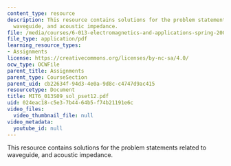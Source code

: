```yaml
---
content_type: resource
description: This resource contains solutions for the problem statements related to
  waveguide, and acoustic impedance.
file: /media/courses/6-013-electromagnetics-and-applications-spring-2009/024eac18c5e37b4464b5f74b21191e6c_MIT6_013S09_sol_pset12.pdf
file_type: application/pdf
learning_resource_types:
- Assignments
license: https://creativecommons.org/licenses/by-nc-sa/4.0/
ocw_type: OCWFile
parent_title: Assignments
parent_type: CourseSection
parent_uid: cb22634f-94d3-4e0a-9d8c-c4747d9ac415
resourcetype: Document
title: MIT6_013S09_sol_pset12.pdf
uid: 024eac18-c5e3-7b44-64b5-f74b21191e6c
video_files:
  video_thumbnail_file: null
video_metadata:
  youtube_id: null
---
```

This resource contains solutions for the problem statements related to waveguide, and acoustic impedance.